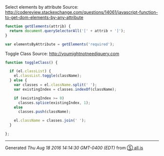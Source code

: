 Select elements by attribute
Source: http://codereview.stackexchange.com/questions/14061/javascript-function-to-get-dom-elements-by-any-attribute

```js
function getElements(attrib) {
  return document.querySelectorAll('[' + attrib + ']');
}

var elementsByAttribute = getElements('required');

```
Toggle Class
Source: http://youmightnotneedjquery.com

```js
function toggleClass() {

  if (el.classList) {
    el.classList.toggle(className);
  } else {
    var classes = el.className.split(' ');
    var existingIndex = classes.indexOf(className);

    if (existingIndex >= 0)
      classes.splice(existingIndex, 1);
    else
      classes.push(className);

    el.className = classes.join(' ');
  }

};

```
------------------------
Generated _Thu Aug 18 2016 14:14:30 GMT-0400 (EDT)_ from [&#x24C8; all.js](all.js "View in source")

